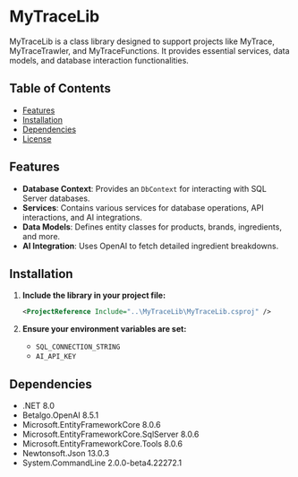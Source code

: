 # MyTraceLib

MyTraceLib is a class library designed to support projects like MyTrace, MyTraceTrawler, and MyTraceFunctions. It provides essential services, data models, and database interaction functionalities.

## Table of Contents
- [Features](#features)
- [Installation](#installation)
- [Dependencies](#dependencies)
- [License](#license)

## Features

- **Database Context**: Provides an `DbContext` for interacting with SQL Server databases.
- **Services**: Contains various services for database operations, API interactions, and AI integrations.
- **Data Models**: Defines entity classes for products, brands, ingredients, and more.
- **AI Integration**: Uses OpenAI to fetch detailed ingredient breakdowns.

## Installation

1. **Include the library in your project file:**
    ```xml
    <ProjectReference Include="..\MyTraceLib\MyTraceLib.csproj" />
    ```

2. **Ensure your environment variables are set:**
    - `SQL_CONNECTION_STRING`
    - `AI_API_KEY`

## Dependencies

- .NET 8.0
- Betalgo.OpenAI 8.5.1
- Microsoft.EntityFrameworkCore 8.0.6
- Microsoft.EntityFrameworkCore.SqlServer 8.0.6
- Microsoft.EntityFrameworkCore.Tools 8.0.6
- Newtonsoft.Json 13.0.3
- System.CommandLine 2.0.0-beta4.22272.1
